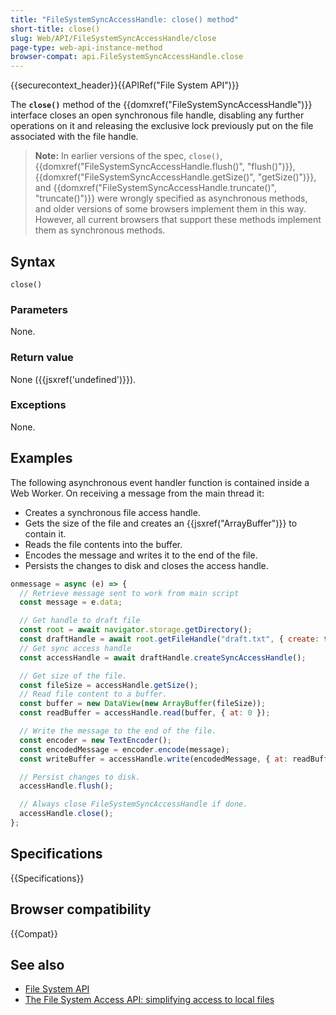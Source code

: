 ```yaml
---
title: "FileSystemSyncAccessHandle: close() method"
short-title: close()
slug: Web/API/FileSystemSyncAccessHandle/close
page-type: web-api-instance-method
browser-compat: api.FileSystemSyncAccessHandle.close
---
```


{{securecontext_header}}{{APIRef("File System API")}}

The **`close()`** method of the
{{domxref("FileSystemSyncAccessHandle")}} interface closes an open synchronous file handle, disabling any further operations on it and releasing the exclusive lock previously put on the file associated with the file handle.

> **Note:** In earlier versions of the spec, `close()`, {{domxref("FileSystemSyncAccessHandle.flush()", "flush()")}}, {{domxref("FileSystemSyncAccessHandle.getSize()", "getSize()")}}, and {{domxref("FileSystemSyncAccessHandle.truncate()", "truncate()")}} were wrongly specified as asynchronous methods, and older versions of some browsers implement them in this way. However, all current browsers that support these methods implement them as synchronous methods.

## Syntax

```js-nolint
close()
```

### Parameters

None.

### Return value

None ({{jsxref('undefined')}}).

### Exceptions

None.

## Examples

The following asynchronous event handler function is contained inside a Web Worker. On receiving a message from the main thread it:

- Creates a synchronous file access handle.
- Gets the size of the file and creates an {{jsxref("ArrayBuffer")}} to contain it.
- Reads the file contents into the buffer.
- Encodes the message and writes it to the end of the file.
- Persists the changes to disk and closes the access handle.

```js
onmessage = async (e) => {
  // Retrieve message sent to work from main script
  const message = e.data;

  // Get handle to draft file
  const root = await navigator.storage.getDirectory();
  const draftHandle = await root.getFileHandle("draft.txt", { create: true });
  // Get sync access handle
  const accessHandle = await draftHandle.createSyncAccessHandle();

  // Get size of the file.
  const fileSize = accessHandle.getSize();
  // Read file content to a buffer.
  const buffer = new DataView(new ArrayBuffer(fileSize));
  const readBuffer = accessHandle.read(buffer, { at: 0 });

  // Write the message to the end of the file.
  const encoder = new TextEncoder();
  const encodedMessage = encoder.encode(message);
  const writeBuffer = accessHandle.write(encodedMessage, { at: readBuffer });

  // Persist changes to disk.
  accessHandle.flush();

  // Always close FileSystemSyncAccessHandle if done.
  accessHandle.close();
};
```

## Specifications

{{Specifications}}

## Browser compatibility

{{Compat}}

## See also

- [File System API](/en-US/docs/Web/API/File_System_API)
- [The File System Access API: simplifying access to local files](https://developer.chrome.com/articles/file-system-access/)
